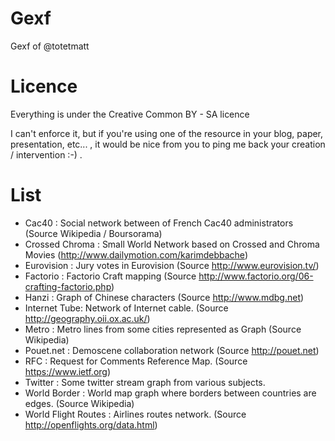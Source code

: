 # Gexf
Gexf of @totetmatt

# Licence
Everything is under the Creative Common BY - SA licence

I can't enforce it, but if you're using one of the resource in your blog, paper, presentation, etc... , it would be nice from you to ping me back your creation / intervention :-) .

# List
* Cac40 : Social network between of French Cac40 administrators (Source Wikipedia / Boursorama)
* Crossed Chroma : Small World Network based on Crossed and Chroma Movies (http://www.dailymotion.com/karimdebbache)
* Eurovision : Jury votes in Eurovision (Source http://www.eurovision.tv/)
* Factorio : Factorio Craft mapping (Source http://www.factorio.org/06-crafting-factorio.php)
* Hanzi : Graph of Chinese characters (Source http://www.mdbg.net)
* Internet Tube: Network of Internet cable. (Source http://geography.oii.ox.ac.uk/)
* Metro : Metro lines from some cities represented as Graph (Source Wikipedia)
* Pouet.net : Demoscene collaboration network (Source http://pouet.net) 
* RFC  : Request for Comments Reference Map. (Source https://www.ietf.org)
* Twitter : Some twitter stream graph from various subjects.
* World Border  : World map graph where borders between countries are edges. (Source Wikipedia)
* World Flight Routes : Airlines routes network. (Source http://openflights.org/data.html)
